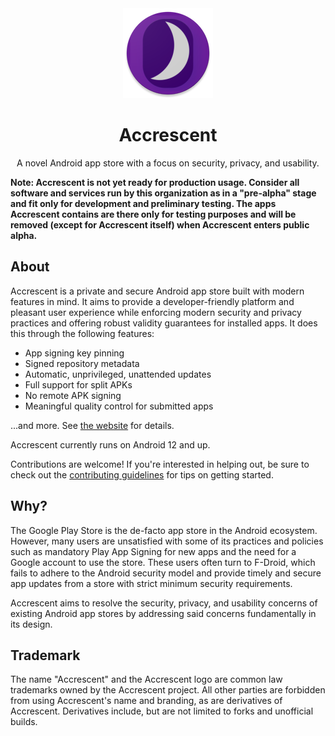<div align="center">

<img src="app/src/main/res/mipmap-xxhdpi/ic_launcher_round.png" alt="Accrescent">

# Accrescent

A novel Android app store with a focus on security, privacy, and usability.

</div>

**Note: Accrescent is not yet ready for production usage. Consider all software
and services run by this organization as in a "pre-alpha" stage and fit only for
development and preliminary testing. The apps Accrescent contains are there only
for testing purposes and will be removed (except for Accrescent itself) when
Accrescent enters public alpha.**

## About

Accrescent is a private and secure Android app store built with modern features
in mind. It aims to provide a developer-friendly platform and pleasant user
experience while enforcing modern security and privacy practices and offering
robust validity guarantees for installed apps. It does this through the
following features:

- App signing key pinning
- Signed repository metadata
- Automatic, unprivileged, unattended updates
- Full support for split APKs
- No remote APK signing
- Meaningful quality control for submitted apps

...and more. See [the website] for details.

Accrescent currently runs on Android 12 and up.

Contributions are welcome! If you're interested in helping out, be sure to check
out the [contributing guidelines] for tips on getting started.

## Why?

The Google Play Store is the de-facto app store in the Android ecosystem.
However, many users are unsatisfied with some of its practices and policies such
as mandatory Play App Signing for new apps and the need for a Google account to
use the store. These users often turn to F-Droid, which fails to adhere to the
Android security model and provide timely and secure app updates from a store
with strict minimum security requirements.

Accrescent aims to resolve the security, privacy, and usability concerns of
existing Android app stores by addressing said concerns fundamentally in its
design.

## Trademark

The name "Accrescent" and the Accrescent logo are common law trademarks owned by
the Accrescent project. All other parties are forbidden from using Accrescent's
name and branding, as are derivatives of Accrescent. Derivatives include, but
are not limited to forks and unofficial builds.

[contributing guidelines]: CONTRIBUTING.md
[the website]: https://accrescent.app
